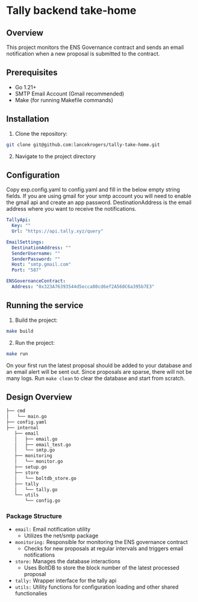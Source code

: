 # Tally backend take-home

## Overview

This project monitors the ENS Governance contract and sends an email notification when a new proposal is submitted to the contract.

## Prerequisites

- Go 1.21+
- SMTP Email Account (Gmail recommended)
- Make (for running Makefile commands)

## Installation

1. Clone the repository:
```zsh
git clone git@github.com:lancekrogers/tally-take-home.git
```
2. Navigate to the project directory

## Configuration

Copy exp.config.yaml to config.yaml and fill in the below empty string fields.  If you are using gmail for your smtp account you will need to enable the gmail api and create an app password.  DestinationAddress is the email address where you want to receive the notifications.

```yaml
TallyApi:
  Key: ""
  Url: "https://api.tally.xyz/query"

EmailSettings: 
  DestinationAddress: ""
  SenderUsername: ""
  SenderPassword: ""
  Host: "smtp.gmail.com"
  Port: "587"

ENSGovernanceContract: 
  Address: "0x323A76393544d5ecca80cd6ef2A560C6a395b7E3"
```

## Running the service

1. Build the project:
```zsh
make build
```
2. Run the project:
```zsh
make run
```

On your first run the latest proposal should be added to your database and an email alert will be sent out.  Since proposals are sparse, there will not be many logs. Run `make clean` to clear the database and start from scratch.


## Design Overview

```zsh
├── cmd
│   └── main.go
├── config.yaml
├── internal
   ├── email
   │   ├── email.go
   │   ├── email_test.go
   │   └── smtp.go
   ├── monitoring
   │   └── monitor.go
   ├── setup.go
   ├── store
   │   └── boltdb_store.go
   ├── tally
   │   └── tally.go
   └── utils
       └── config.go
```

### Package Structure

- `email:` Email notification utility
    - Utilizes the net/smtp package
- `monitoring:` Responsible for monitoring the ENS governance contract
    - Checks for new proposals at regular intervals and triggers email notifications
- `store:` Manages the database interactions
    - Uses BoltDB to store the block number of the latest processed proposal
- `tally:` Wrapper interface for the tally api
- `utils:` Utility functions for configuration loading and other shared functionalies

